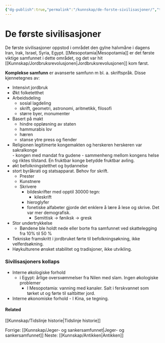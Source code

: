 ```yaml
---
{"dg-publish":true,"permalink":"/kunnskap/de-forste-sivilisasjoner/","title":"De første sivilisasjoner","tags":["historie"]}
---
```


# De første sivilisasjoner
De første sivilisasjoner oppstod i området den gylne halvmåne i dagens Iran, Irak, Israel, Syria, Egypt. [[Mesopotamia\|Mesopotamia]] er det første viktige samfunnet i dette området, og det var hit [[Kunnskap/Jordbruksrevolusjonen\|Jordbruksrevolusjonen]] kom først.

**Komplekse samfunn** er avanserte samfunn m bl. a. skriftspråk. Disse kjennetegnes av:

- Intensivt jordbruk
- Økt folketetthet
- Arbeidsdeling
	- sosial lagdeling
	- skrift, geometri, astronomi, aritmetikk, filosofi
	- større byer, monumenter
- Basert på makt
	- hindre oppløsning av staten
	- hammurabis lov
	- hæren
	- stanse ytre press og fiender
- Religionen legitimerte kongemakten og herskeren herskeren var sakralkonge  
		- kongen med mandat fra gudene
		- sammenheng mellom kongens helse og riktes tilstand. En fruktbar konge betydde fruktbar avling.
- økt befolkningstetthet og bydannelse
- stort byråkrati og statsapparat. Behov for skrift.
	- Prester
	- Kunstnere
	- Skrivere  
		- bildeskrifter med opptil 30000 tegn:  
			- kileskrift
		- hieroglyfer  
		- fonetiske alfabeter gjorde det enklere å lære å lese og skrive. Det var mer demografisk.  
			- Semittisk -> føniksk -> gresk
- Stor undertrykkelse
	- Bøndene ble holdt nede eller borte fra samfunnet ved skattelegging fra 10% til 50 %
- Tekniske framskritt i jordbruket førte til befolkningsøkning, ikke velferdsøkning.
- Høykulturene ønsket stabilitet og tradisjoner, ikke utvikling.

### Sivilisasjoners kollaps
- Interne økologiske forhold
	- i Egypt: årlige oversvømmelser fra Nilen med slam. Ingen økologiske problemer
		- I Mesopotamia: vanning med kanaler. Salt i ferskvannet som tørket ut og førte til saltbitter jord.
- Interne økonomiske forhold
		- I Kina, se tegning.
<style> .container {font-family: sans-serif; text-align: center;} .button-wrapper button {z-index: 1;height: 40px; width: 100px; margin: 10px;padding: 5px;} .excalidraw .App-menu_top .buttonList { display: flex;} .excalidraw-wrapper { height: 800px; margin: 50px; position: relative;} :root[dir="ltr"] .excalidraw .layer-ui__wrapper .zen-mode-transition.App-menu_bottom--transition-left {transform: none;} </style><script src="https://unpkg.com/react@17/umd/react.production.min.js"></script><script src="https://unpkg.com/react-dom@17/umd/react-dom.production.min.js"></script><script type="text/javascript" src="https://unpkg.com/@excalidraw/excalidraw@0/dist/excalidraw.production.min.js"></script><div id="sivilisasjoners_kollaps_i_Kinaexcalidraw.md1"></div><script>(function(){const InitialData={"type":"excalidraw","version":2,"source":"https://excalidraw.com","elements":[{"id":"CQ_GRJ25rUF8p1815fxz6","type":"arrow","x":-91.964111328125,"y":-49.11346435546875,"width":139.451904296875,"height":155.68551635742188,"angle":0,"strokeColor":"#000000","backgroundColor":"transparent","fillStyle":"hachure","strokeWidth":1,"strokeStyle":"solid","roughness":1,"opacity":100,"groupIds":[],"strokeSharpness":"round","seed":1418435792,"version":162,"versionNonce":336893136,"isDeleted":false,"boundElements":null,"updated":1662327478602,"link":null,"locked":false,"points":[[0,0],[32.2860107421875,-110.87872314453125],[139.451904296875,-155.68551635742188]],"lastCommittedPoint":[139.451904296875,-155.68551635742188],"startBinding":null,"endBinding":null,"startArrowhead":null,"endArrowhead":"arrow"},{"id":"VVhqiOIlpUm8Joe0PuDer","type":"arrow","x":75.48583984375,"y":-202.96881103515625,"width":138.8255615234375,"height":164.06988525390625,"angle":0,"strokeColor":"#000000","backgroundColor":"transparent","fillStyle":"hachure","strokeWidth":1,"strokeStyle":"solid","roughness":1,"opacity":100,"groupIds":[],"strokeSharpness":"round","seed":608795344,"version":121,"versionNonce":1989862096,"isDeleted":false,"boundElements":null,"updated":1662327483581,"link":null,"locked":false,"points":[[0,0],[112.7109375,58.4716796875],[138.8255615234375,164.06988525390625]],"lastCommittedPoint":[138.8255615234375,164.06988525390625],"startBinding":null,"endBinding":null,"startArrowhead":null,"endArrowhead":"arrow"},{"id":"vv8dWc9NI1Tg3CnnfHdL3","type":"arrow","x":213.070068359375,"y":-17.8907470703125,"width":162.260498046875,"height":143.34503173828125,"angle":0,"strokeColor":"#000000","backgroundColor":"transparent","fillStyle":"hachure","strokeWidth":1,"strokeStyle":"solid","roughness":1,"opacity":100,"groupIds":[],"strokeSharpness":"round","seed":2132111920,"version":109,"versionNonce":739700272,"isDeleted":false,"boundElements":null,"updated":1662327488605,"link":null,"locked":false,"points":[[0,0],[-58.41259765625,123.135009765625],[-162.260498046875,143.34503173828125]],"lastCommittedPoint":[-162.260498046875,143.34503173828125],"startBinding":null,"endBinding":null,"startArrowhead":null,"endArrowhead":"arrow"},{"id":"LX9cTWatRR90ALjS-taiy","type":"arrow","x":30.393798828125,"y":127.92877197265625,"width":123.4052734375,"height":160.7689208984375,"angle":0,"strokeColor":"#000000","backgroundColor":"transparent","fillStyle":"hachure","strokeWidth":1,"strokeStyle":"solid","roughness":1,"opacity":100,"groupIds":[],"strokeSharpness":"round","seed":2008698064,"version":108,"versionNonce":224619056,"isDeleted":false,"boundElements":null,"updated":1662327492762,"link":null,"locked":false,"points":[[0,0],[-108.1104736328125,-60.2738037109375],[-123.4052734375,-160.7689208984375]],"lastCommittedPoint":[-123.4052734375,-160.7689208984375],"startBinding":null,"endBinding":null,"startArrowhead":null,"endArrowhead":"arrow"},{"id":"OCAmR2jP","type":"text","x":110.9587184011663,"y":-208.21277689807016,"width":172,"height":50,"angle":0.403381951433321,"strokeColor":"#000000","backgroundColor":"transparent","fillStyle":"hachure","strokeWidth":1,"strokeStyle":"solid","roughness":1,"opacity":100,"groupIds":[],"strokeSharpness":"sharp","seed":1272094256,"version":167,"versionNonce":117713104,"isDeleted":false,"boundElements":null,"updated":1662327616481,"link":null,"locked":false,"text":"Færre jobber og\nkan betale skatt","rawText":"Færre jobber og\nkan betale skatt","fontSize":20,"fontFamily":1,"textAlign":"left","verticalAlign":"top","baseline":43,"containerId":null,"originalText":"Færre jobber og\nkan betale skatt"},{"id":"bXViGNVA","type":"text","x":228.339599609375,"y":6.59161376953125,"width":240,"height":50,"angle":0,"strokeColor":"#000000","backgroundColor":"transparent","fillStyle":"hachure","strokeWidth":1,"strokeStyle":"solid","roughness":1,"opacity":100,"groupIds":[],"strokeSharpness":"sharp","seed":1317560016,"version":51,"versionNonce":2002425040,"isDeleted":false,"boundElements":null,"updated":1662327528688,"link":null,"locked":false,"text":"Finansielle problemer\nØkt utbytting av bønder","rawText":"Finansielle problemer\nØkt utbytting av bønder","fontSize":20,"fontFamily":1,"textAlign":"left","verticalAlign":"top","baseline":43,"containerId":null,"originalText":"Finansielle problemer\nØkt utbytting av bønder"},{"id":"8yVyYYT6","type":"text","x":207,"y":77,"width":255,"height":25,"angle":0,"strokeColor":"#000000","backgroundColor":"transparent","fillStyle":"hachure","strokeWidth":1,"strokeStyle":"solid","roughness":1,"opacity":100,"groupIds":[],"strokeSharpness":"sharp","seed":782996528,"version":32,"versionNonce":653525200,"isDeleted":false,"boundElements":null,"updated":1662327539767,"link":null,"locked":false,"text":"Fraksjoner/opprør/invasjon","rawText":"Fraksjoner/opprør/invasjon","fontSize":20,"fontFamily":1,"textAlign":"left","verticalAlign":"top","baseline":18,"containerId":null,"originalText":"Fraksjoner/opprør/invasjon"},{"id":"0euGYthc","type":"text","x":17,"y":145,"width":58,"height":25,"angle":0,"strokeColor":"#000000","backgroundColor":"transparent","fillStyle":"hachure","strokeWidth":1,"strokeStyle":"solid","roughness":1,"opacity":100,"groupIds":[],"strokeSharpness":"sharp","seed":1385115184,"version":7,"versionNonce":1884396592,"isDeleted":false,"boundElements":null,"updated":1662327543630,"link":null,"locked":false,"text":"Start","rawText":"Start","fontSize":20,"fontFamily":1,"textAlign":"left","verticalAlign":"top","baseline":18,"containerId":null,"originalText":"Start"},{"id":"tVc1kAS0","type":"text","x":-87.4312744140625,"y":122.5244140625,"width":84,"height":25,"angle":0,"strokeColor":"#000000","backgroundColor":"transparent","fillStyle":"hachure","strokeWidth":1,"strokeStyle":"solid","roughness":1,"opacity":100,"groupIds":[],"strokeSharpness":"sharp","seed":1784434736,"version":38,"versionNonce":401906896,"isDeleted":false,"boundElements":null,"updated":1662327553143,"link":null,"locked":false,"text":"Velstand","rawText":"Velstand","fontSize":20,"fontFamily":1,"textAlign":"left","verticalAlign":"top","baseline":18,"containerId":null,"originalText":"Velstand"},{"id":"ugY7YABB","type":"text","x":-138.9193115234375,"y":80.2249755859375,"width":54,"height":25,"angle":0,"strokeColor":"#000000","backgroundColor":"transparent","fillStyle":"hachure","strokeWidth":1,"strokeStyle":"solid","roughness":1,"opacity":100,"groupIds":[],"strokeSharpness":"sharp","seed":1676792368,"version":28,"versionNonce":1958280400,"isDeleted":false,"boundElements":null,"updated":1662327557577,"link":null,"locked":false,"text":"Vekst","rawText":"Vekst","fontSize":20,"fontFamily":1,"textAlign":"left","verticalAlign":"top","baseline":18,"containerId":null,"originalText":"Vekst"},{"id":"0Gqmpv9J","type":"text","x":-182.957275390625,"y":-11.25823974609375,"width":67,"height":25,"angle":0,"strokeColor":"#000000","backgroundColor":"transparent","fillStyle":"hachure","strokeWidth":1,"strokeStyle":"solid","roughness":1,"opacity":100,"groupIds":[],"strokeSharpness":"sharp","seed":888107568,"version":90,"versionNonce":512369712,"isDeleted":false,"boundElements":null,"updated":1662327578362,"link":null,"locked":false,"text":"Luksus","rawText":"Luksus","fontSize":20,"fontFamily":1,"textAlign":"left","verticalAlign":"top","baseline":18,"containerId":null,"originalText":"Luksus"},{"id":"XyuEUT5X","type":"text","x":-172,"y":38,"width":76,"height":25,"angle":0,"strokeColor":"#000000","backgroundColor":"transparent","fillStyle":"hachure","strokeWidth":1,"strokeStyle":"solid","roughness":1,"opacity":100,"groupIds":[],"strokeSharpness":"sharp","seed":1854282960,"version":9,"versionNonce":208221392,"isDeleted":false,"boundElements":null,"updated":1662327580974,"link":null,"locked":false,"text":"Forsvar","rawText":"Forsvar","fontSize":20,"fontFamily":1,"textAlign":"left","verticalAlign":"top","baseline":18,"containerId":null,"originalText":"Forsvar"},{"id":"WCcGoLub","type":"text","x":-197,"y":-99,"width":94,"height":25,"angle":0,"strokeColor":"#000000","backgroundColor":"transparent","fillStyle":"hachure","strokeWidth":1,"strokeStyle":"solid","roughness":1,"opacity":100,"groupIds":[],"strokeSharpness":"sharp","seed":211697872,"version":13,"versionNonce":726361296,"isDeleted":false,"boundElements":null,"updated":1662327590171,"link":null,"locked":false,"text":"Byråkrati","rawText":"Byråkrati","fontSize":20,"fontFamily":1,"textAlign":"left","verticalAlign":"top","baseline":18,"containerId":null,"originalText":"Byråkrati"},{"id":"pecC1oiH","type":"text","x":-204.3023681640625,"y":-208.61181640625,"width":214,"height":25,"angle":5.803315004419644,"strokeColor":"#000000","backgroundColor":"transparent","fillStyle":"hachure","strokeWidth":1,"strokeStyle":"solid","roughness":1,"opacity":100,"groupIds":[],"strokeSharpness":"sharp","seed":481587408,"version":168,"versionNonce":1159135280,"isDeleted":false,"boundElements":null,"updated":1662327606546,"link":null,"locked":false,"text":"Store byggeprosjekter","rawText":"Store byggeprosjekter","fontSize":20,"fontFamily":1,"textAlign":"left","verticalAlign":"top","baseline":18,"containerId":null,"originalText":"Store byggeprosjekter"},{"id":"dF10aj_gqe6Vnunje1SiC","type":"arrow","x":-195.0023193359375,"y":-22.6585693359375,"width":52.02783203125,"height":96.27850341796875,"angle":0,"strokeColor":"#000000","backgroundColor":"transparent","fillStyle":"hachure","strokeWidth":1,"strokeStyle":"solid","roughness":1,"opacity":100,"groupIds":[],"strokeSharpness":"round","seed":1867226672,"version":158,"versionNonce":364572368,"isDeleted":true,"boundElements":null,"updated":1662327478602,"link":null,"locked":false,"points":[[0,0],[52.02783203125,-96.27850341796875]],"lastCommittedPoint":null,"startBinding":null,"endBinding":null,"startArrowhead":null,"endArrowhead":"arrow"},{"id":"xYFJ_hf0-_ZIwzSTSCi1m","type":"arrow","x":-196.749755859375,"y":-16.20745849609375,"width":71.7974853515625,"height":139.75042724609375,"angle":0,"strokeColor":"#000000","backgroundColor":"transparent","fillStyle":"hachure","strokeWidth":1,"strokeStyle":"solid","roughness":1,"opacity":100,"groupIds":[],"strokeSharpness":"round","seed":1796885200,"version":104,"versionNonce":1791764016,"isDeleted":true,"boundElements":null,"updated":1662327478602,"link":null,"locked":false,"points":[[0,0],[71.7974853515625,-139.75042724609375]],"lastCommittedPoint":[71.7974853515625,-139.75042724609375],"startBinding":null,"endBinding":null,"startArrowhead":null,"endArrowhead":"arrow"}],"appState":{"theme":"light","viewBackgroundColor":"#ffffff","currentItemStrokeColor":"#000000","currentItemBackgroundColor":"transparent","currentItemFillStyle":"hachure","currentItemStrokeWidth":1,"currentItemStrokeStyle":"solid","currentItemRoughness":1,"currentItemOpacity":100,"currentItemFontFamily":1,"currentItemFontSize":20,"currentItemTextAlign":"left","currentItemStrokeSharpness":"sharp","currentItemStartArrowhead":null,"currentItemEndArrowhead":"arrow","currentItemLinearStrokeSharpness":"round","gridSize":null,"colorPalette":{}},"files":{}};InitialData.scrollToContent=true;App=()=>{const e=React.useRef(null),t=React.useRef(null),[n,i]=React.useState({width:void 0,height:void 0});return React.useEffect(()=>{i({width:t.current.getBoundingClientRect().width,height:t.current.getBoundingClientRect().height});const e=()=>{i({width:t.current.getBoundingClientRect().width,height:t.current.getBoundingClientRect().height})};return window.addEventListener("resize",e),()=>window.removeEventListener("resize",e)},[t]),React.createElement(React.Fragment,null,React.createElement("div",{className:"excalidraw-wrapper",ref:t},React.createElement(ExcalidrawLib.Excalidraw,{ref:e,width:n.width,height:n.height,initialData:InitialData,viewModeEnabled:!0,zenModeEnabled:!0,gridModeEnabled:!1})))},excalidrawWrapper=document.getElementById("sivilisasjoners_kollaps_i_Kinaexcalidraw.md1");ReactDOM.render(React.createElement(App),excalidrawWrapper);})();</script>

#### Related
[[Kunnskap/Tidslinje historie\|Tidslinje historie]]

Forrige: [[Kunnskap/Jeger- og sankersamfunnet\|Jeger- og sankersamfunnet]]
Neste: [[Kunnskap/Antikken\|Antikken]]
